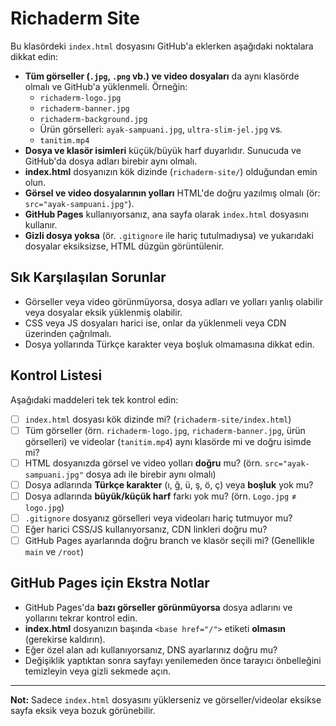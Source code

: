 # Richaderm Site

Bu klasördeki `index.html` dosyasını GitHub'a eklerken aşağıdaki noktalara dikkat edin:

- **Tüm görseller (`.jpg`, `.png` vb.) ve video dosyaları** da aynı klasörde olmalı ve GitHub'a yüklenmeli. Örneğin:  
  - `richaderm-logo.jpg`
  - `richaderm-banner.jpg`
  - `richaderm-background.jpg`
  - Ürün görselleri: `ayak-sampuani.jpg`, `ultra-slim-jel.jpg` vs.
  - `tanitim.mp4`
- **Dosya ve klasör isimleri** küçük/büyük harf duyarlıdır. Sunucuda ve GitHub'da dosya adları birebir aynı olmalı.
- **index.html** dosyanızın kök dizinde (`richaderm-site/`) olduğundan emin olun.
- **Görsel ve video dosyalarının yolları** HTML'de doğru yazılmış olmalı (ör: `src="ayak-sampuani.jpg"`).
- **GitHub Pages** kullanıyorsanız, ana sayfa olarak `index.html` dosyasını kullanır.
- **Gizli dosya yoksa** (ör. `.gitignore` ile hariç tutulmadıysa) ve yukarıdaki dosyalar eksiksizse, HTML düzgün görüntülenir.

## Sık Karşılaşılan Sorunlar

- Görseller veya video görünmüyorsa, dosya adları ve yolları yanlış olabilir veya dosyalar eksik yüklenmiş olabilir.
- CSS veya JS dosyaları harici ise, onlar da yüklenmeli veya CDN üzerinden çağrılmalı.
- Dosya yollarında Türkçe karakter veya boşluk olmamasına dikkat edin.

## Kontrol Listesi

Aşağıdaki maddeleri tek tek kontrol edin:

- [ ] `index.html` dosyası kök dizinde mi? (`richaderm-site/index.html`)
- [ ] Tüm görseller (örn. `richaderm-logo.jpg`, `richaderm-banner.jpg`, ürün görselleri) ve videolar (`tanitim.mp4`) aynı klasörde mi ve doğru isimde mi?
- [ ] HTML dosyanızda görsel ve video yolları **doğru** mu? (örn. `src="ayak-sampuani.jpg"` dosya adı ile birebir aynı olmalı)
- [ ] Dosya adlarında **Türkçe karakter** (ı, ğ, ü, ş, ö, ç) veya **boşluk** yok mu?
- [ ] Dosya adlarında **büyük/küçük harf** farkı yok mu? (örn. `Logo.jpg` ≠ `logo.jpg`)
- [ ] `.gitignore` dosyanız görselleri veya videoları hariç tutmuyor mu?
- [ ] Eğer harici CSS/JS kullanıyorsanız, CDN linkleri doğru mu?
- [ ] GitHub Pages ayarlarında doğru branch ve klasör seçili mi? (Genellikle `main` ve `/root`)

## GitHub Pages için Ekstra Notlar

- GitHub Pages'da **bazı görseller görünmüyorsa** dosya adlarını ve yollarını tekrar kontrol edin.
- **index.html** dosyanızın başında `<base href="/">` etiketi **olmasın** (gerekirse kaldırın).
- Eğer özel alan adı kullanıyorsanız, DNS ayarlarınız doğru mu?
- Değişiklik yaptıktan sonra sayfayı yenilemeden önce tarayıcı önbelleğini temizleyin veya gizli sekmede açın.

---

**Not:** Sadece `index.html` dosyasını yüklerseniz ve görseller/videolar eksikse sayfa eksik veya bozuk görünebilir.
